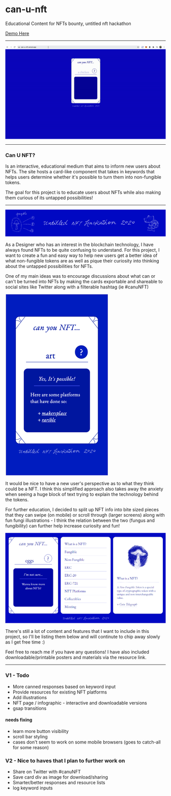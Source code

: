 # can-u-nft
Educational Content for NFTs bounty, untitled nft hackathon

[Demo Here](https://can-u-nft.vercel.app/)

---

![demo-gif](assets/demo.gif)

---

### Can U NFT?

Is an interactive, educational medium that aims to inform new users about NFTs. The site hosts a card-like component that takes in keywords that helps users determine whether it's possible to turn them into non-fungible tokens.

The goal for this project is to educate users about NFTs while also making them curious of its untapped possibilities!

---

![readme-header](assets/image-header.png)

As a Designer who has an interest in the blockchain technology, I have always found NFTs to be quite confusing to understand. For this project, I want to create a fun and easy way to help new users get a better idea of what non-fungible tokens are as well as pique their curiosity into thinking about the untapped possibilities for NFTs.

One of my main ideas was to encourage discussions about what can or can't be turned into NFTs by making the cards exportable and shareable to social sites like Twitter along with a filterable hashtag (ie #canuNFT)

![card-screenshot](assets/screenshot-card.png)

It would be nice to have a new user's perspective as to what they think could be a NFT. I think this simplified approach also takes away the anxiety when seeing a huge block of text trying to explain the technology behind the tokens.

For further education, I decided to split up NFT info into bite sized pieces that they can swipe (on mobile) or scroll through (larger screens) along with fun fungi illustrations - I think the relation between the two (fungus and fungibility) can further help increase curiosity and fun!

![resources-screenshot](assets/screenshot-resources.png)

There's still a lot of content and features that I want to include in this project, so I'll be listing them below and will continute to chip away slowly as I get free time :)

Feel free to reach me if you have any questions! I have also included downloadable/printable posters and materials via the resource link.

---

### V1 - Todo
- More canned responses based on keyword input
- Provide resources for existing NFT platforms
- Add illustrations
- NFT page / infographic - interactive and downloadable versions
- gsap transitions

#### needs fixing
- learn more button visibility
- scroll bar styling
- cases don't seem to work on some mobile browsers (goes to catch-all for some reason)



### V2 - Nice to haves that I plan to further work on
- Share on Twitter with #canuNFT
- Save card div as image for download/sharing
- Smarter/better responses and resource lists
- log keyword inputs

